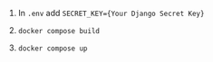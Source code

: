 1. In ``.env`` add ``SECRET_KEY={Your Django Secret Key}``
2.  ```
    docker compose build
    ```
3.  ```
    docker compose up
    ```
